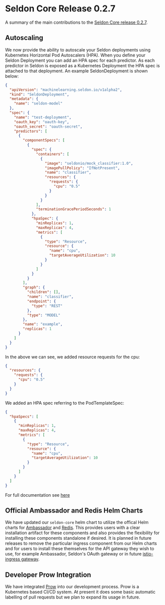 # Seldon Core Release 0.2.7

A summary of the main contributions to the [Seldon Core release 0.2.7](https://github.com/SeldonIO/seldon-core/releases/tag/v0.2.7).

## Autoscaling
We now provide the ability to autoscale your Seldon deployments using Kubernetes Horizontal Pod Autoscalers (HPA). When you define your Seldon Deployment you can add an HPA spec for each predictor. As each predictor in Seldon is exposed as a Kubernetes Deployment the HPA spec is attached to that deployment. An example SeldonDeployment is shown below:

```json
{
  "apiVersion": "machinelearning.seldon.io/v1alpha2",
  "kind": "SeldonDeployment",
  "metadata": {
    "name": "seldon-model"
  },
  "spec": {
    "name": "test-deployment",
    "oauth_key": "oauth-key",
    "oauth_secret": "oauth-secret",
    "predictors": [
      {
        "componentSpecs": [
          {
            "spec": {
              "containers": [
                {
                  "image": "seldonio/mock_classifier:1.0",
                  "imagePullPolicy": "IfNotPresent",
                  "name": "classifier",
                  "resources": {
                    "requests": {
                      "cpu": "0.5"
                    }
                  }
                }
              ],
              "terminationGracePeriodSeconds": 1
            },
            "hpaSpec": {
              "minReplicas": 1,
              "maxReplicas": 4,
              "metrics": [
                {
                  "type": "Resource",
                  "resource": {
                    "name": "cpu",
                    "targetAverageUtilization": 10
                  }
                }
              ]
            }
          }
        ],
        "graph": {
          "children": [],
          "name": "classifier",
          "endpoint": {
            "type": "REST"
          },
          "type": "MODEL"
        },
        "name": "example",
        "replicas": 1
      }
    ]
  }
}
```

In the above we can see, we added resource requests for the cpu:

```json
{
  "resources": {
    "requests": {
      "cpu": "0.5"
    }
  }
}
```

We added an HPA spec referring to the PodTemplateSpec:

```json
{
  "hpaSpecs": [
    {
      "minReplicas": 1,
      "maxReplicas": 4,
      "metrics": [
        {
          "type": "Resource",
          "resource": {
            "name": "cpu",
            "targetAverageUtilization": 10
          }
        }
      ]
    }
  ]
}
```

For full documentation see [here](../graph/scaling.html)

## Official Ambassador and Redis Helm Charts
We have updated our `seldon-core` helm chart to utilize the offical Helm charts for [Ambassador](https://github.com/helm/charts/tree/master/stable/ambassador) and [Redis](https://github.com/helm/charts/tree/master/stable/redis). This provides users with a clear installation artifact for these components and also provides the flexibility for installing these components standalone if desired. It is planned in future releases to remove the particular ingress component from our Helm charts and for users to install these themselves for the API gateway they wish to use, for example Ambassador, Seldon's OAuth gateway or in future [istio-ingress gateway](https://istio.io/docs/tasks/traffic-management/ingress/).

## Developer Prow Integration
We have integrated [Prow](https://github.com/kubernetes/test-infra/tree/master/prow) into our development process. Prow is a Kubernetes based CI/CD system. At present it does some basic automatic labelling of pull requests but we plan to expand its usage in future.

